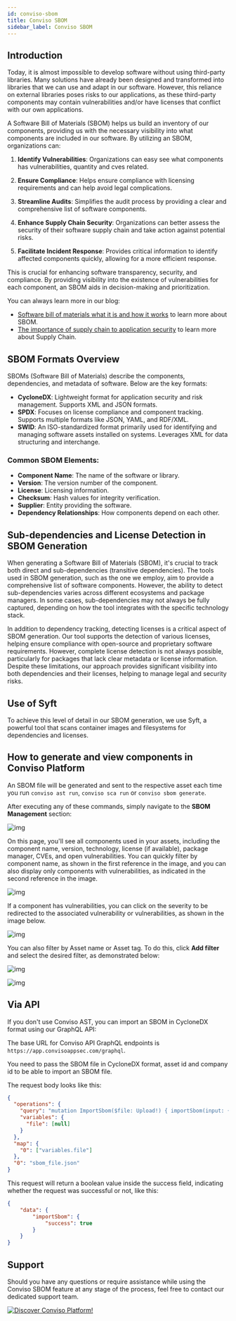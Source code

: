 ```yaml
---
id: conviso-sbom
title: Conviso SBOM
sidebar_label: Conviso SBOM
---
```


## Introduction

Today, it is almost impossible to develop software without using third-party libraries. Many solutions have already been designed and transformed into libraries that we can use and adapt in our software. However, this reliance on external libraries poses risks to our applications, as these third-party components may contain vulnerabilities and/or have licenses that conflict with our own applications.

A Software Bill of Materials (SBOM) helps us build an inventory of our components, providing us with the necessary visibility into what components are included in our software. By utilizing an SBOM, organizations can:

1. **Identify Vulnerabilities**: Organizations can easy see what components has vulnerabilities, quantity and cves related.

2. **Ensure Compliance**: Helps ensure compliance with licensing requirements and can help avoid legal complications.

3. **Streamline Audits**: Simplifies the audit process by providing a clear and comprehensive list of software components.

4. **Enhance Supply Chain Security**: Organizations can better assess the security of their software supply chain and take action against potential risks.

5. **Facilitate Incident Response**: Provides critical information to identify affected components quickly, allowing for a more efficient response.

This is crucial for enhancing software transparency, security, and compliance. By providing visibility into the existence of vulnerabilities for each component, an SBOM aids in decision-making and prioritization.

You can always learn more in our blog:
- [Software bill of materials what it is and how it works](https://blog.convisoappsec.com/en/software-bill-of-materials-sbom-what-it-is-and-how-it-works/) to learn more about SBOM.
- [The importance of supply chain to application security](https://blog.convisoappsec.com/en/the-importance-of-supply-chain-to-application-security/) to learn more about Supply Chain.

## SBOM Formats Overview

SBOMs (Software Bill of Materials) describe the components, dependencies, and metadata of software. Below are the key formats:

- **CycloneDX**: Lightweight format for application security and risk management. Supports XML and JSON formats. 
- **SPDX**: Focuses on license compliance and component tracking. Supports multiple formats like JSON, YAML, and RDF/XML.
- **SWID**: An ISO-standardized format primarily used for identifying and managing software assets installed on systems. Leverages XML for data structuring and interchange.

### Common SBOM Elements:
- **Component Name**: The name of the software or library.
- **Version**: The version number of the component.
- **License**: Licensing information.
- **Checksum**: Hash values for integrity verification.
- **Supplier**: Entity providing the software.
- **Dependency Relationships**: How components depend on each other.

## Sub-dependencies and License Detection in SBOM Generation
When generating a Software Bill of Materials (SBOM), it's crucial to track both direct and sub-dependencies (transitive dependencies). The tools used in SBOM generation, such as the one we employ, aim to provide a comprehensive list of software components. However, the ability to detect sub-dependencies varies across different ecosystems and package managers. In some cases, sub-dependencies may not always be fully captured, depending on how the tool integrates with the specific technology stack.

In addition to dependency tracking, detecting licenses is a critical aspect of SBOM generation. Our tool supports the detection of various licenses, helping ensure compliance with open-source and proprietary software requirements. However, complete license detection is not always possible, particularly for packages that lack clear metadata or license information. Despite these limitations, our approach provides significant visibility into both dependencies and their licenses, helping to manage legal and security risks.

## Use of Syft
To achieve this level of detail in our SBOM generation, we use Syft, a powerful tool that scans container images and filesystems for dependencies and licenses.

## How to generate and view components in Conviso Platform

An SBOM file will be generated and sent to the respective asset each time you run `conviso ast run`, `conviso sca run` or `conviso sbom generate`.

After executing any of these commands, simply navigate to the **SBOM Management** section:

<div style={{textAlign: 'center'}}>

![img](../../../static/img/platform/sbom-management1.png)

</div>

On this page, you'll see all components used in your assets, including the component name, version, technology, license (if available), package manager, CVEs, and open vulnerabilities. You can quickly filter by component name, as shown in the first reference in the image, and you can also display only components with vulnerabilities, as indicated in the second reference in the image.

<div style={{textAlign: 'center'}}>

![img](../../../static/img/platform/sbom-management2.png)

</div>

If a component has vulnerabilities, you can click on the severity to be redirected to the associated vulnerability or vulnerabilities, as shown in the image below.

<div style={{textAlign: 'center'}}>

![img](../../../static/img/platform/sbom-management3.png)

</div>

You can also filter by Asset name or Asset tag. To do this, click **Add filter** and select the desired filter, as demonstrated below:

<div style={{textAlign: 'center'}}>

![img](../../../static/img/platform/sbom-management4.png)

</div>

<div style={{textAlign: 'center'}}>

![img](../../../static/img/platform/sbom-management5.png)

</div>

## Via API

If you don't use Conviso AST, you can import an SBOM in CycloneDX format using our GraphQL API:

The base URL for Conviso API GraphQL endpoints is `https://app.convisoappsec.com/graphql`.

You need to pass the SBOM file in CycloneDX format, asset id and company id to be able to import an SBOM file.

The request body looks like this:

```json
{
  "operations": {
    "query": "mutation ImportSbom($file: Upload!) { importSbom(input: { file: $file, assetId: ID!, companyId: ID! }) { success } }",
    "variables": {
      "file": [null]
    }
  },
  "map": {
    "0": ["variables.file"]
  },
  "0": "sbom_file.json"
}
```

This request will return a boolean value inside the success field, indicating whether the request was successful or not, like this:

```json
{
	"data": {
		"importSbom": {
			"success": true
		}
	}
}
```

## Support

Should you have any questions or require assistance while using the Conviso SBOM feature at any stage of the process, feel free to contact our dedicated support team.

[![Discover Conviso Platform!](https://no-cache.hubspot.com/cta/default/5613826/interactive-125788977029.png)](https://cta-service-cms2.hubspot.com/web-interactives/public/v1/track/redirect?encryptedPayload=AVxigLKtcWzoFbzpyImNNQsXC9S54LjJuklwM39zNd7hvSoR%2FVTX%2FXjNdqdcIIDaZwGiNwYii5hXwRR06puch8xINMyL3EXxTMuSG8Le9if9juV3u%2F%2BX%2FCKsCZN1tLpW39gGnNpiLedq%2BrrfmYxgh8G%2BTcRBEWaKasQ%3D&webInteractiveContentId=125788977029&portalId=5613826)